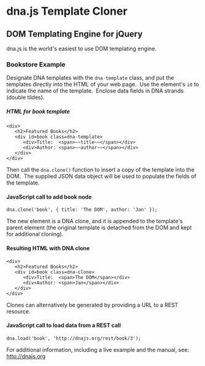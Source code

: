 dna.js Template Cloner
======================
DOM Templating Engine for jQuery
--------------------------------

dna.js is the world's easiest to use DOM templating engine.

### Bookstore Example
Designate DNA templates with the `dna-template` class, and put the templates directly into the HTML of your web page.&nbsp;  Use the element's `id` to indicate the name of the template.&nbsp;  Enclose data fields in DNA strands (double tildes).

##### HTML for book template
    <div>
       <h2>Featured Books</h2>
       <div id=book class=dna-template>
          <div>Title:  <span>~~title~~</span></div>
          <div>Author: <span>~~author~~</span></div>
       </div>
    </div>

Then call the `dna.clone()` function to insert a copy of the template into the DOM.&nbsp;  The supplied JSON data object will be used to populate the fields of the template.

#### JavaScript call to add book node
    dna.clone('book', { title: 'The DOM', author: 'Jan' });

The new element is a DNA clone, and it is appended to the template's parent element (the original template is detached from the DOM and kept for additional cloning).

#### Resulting HTML with DNA clone
    <div>
       <h2>Featured Books</h2>
       <div id=book class=dna-clone>
          <div>Title:  <span>The DOM</span></div>
          <div>Author: <span>Jan</span></div>
       </div>
    </div>

Clones can alternatively be generated by providing a URL to a REST resource.

#### JavaScript call to load data from a REST call
    dna.load('book', 'http://dnajs.org/rest/book/3');

For additional information, including a live example and the manual, see:
http://dnajs.org
